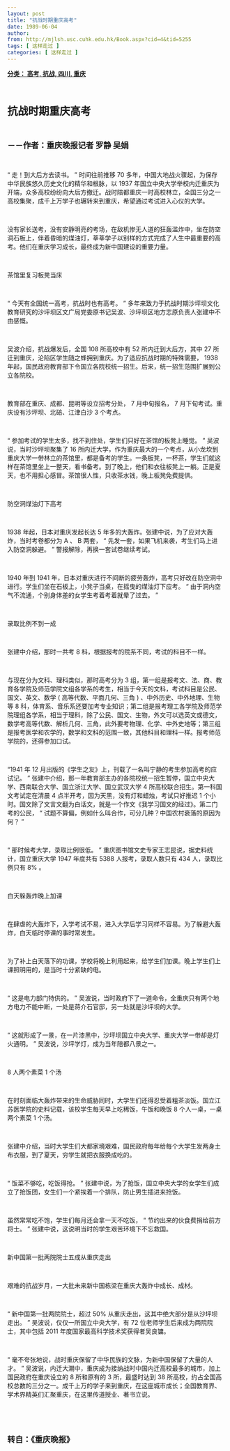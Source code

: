 ```yaml
---
layout: post
title: "抗战时期重庆高考"
date: 1989-06-04
author: 
from: http://mjlsh.usc.cuhk.edu.hk/Book.aspx?cid=4&tid=5255
tags: [ 这样走过 ]
categories: [ 这样走过 ]
---
```


<div style="margin: 15px 10px 10px 0px;">
 <div>
  <span id="ctl00_ContentPlaceHolder1_chapter1_SubjectLabel" style="font-weight:bold;text-decoration:underline;">
   分类： 高考, 抗战, 四川, 重庆
  </span>
 </div>
 <p class="p1">
  <b>
   <font size="5">
    <span class="s1">
    </span>
    <br/>
   </font>
  </b>
 </p>
 <p class="p2">
  <span class="s1">
   <b>
    <font size="5">
     抗战时期重庆高考
    </font>
   </b>
  </span>
 </p>
 <p class="p1">
  <b>
   <font size="4">
    <span class="s1">
    </span>
    <br/>
   </font>
  </b>
 </p>
 <p class="p2">
  <span class="s1">
   <b>
    <font size="4">
     －－作者：重庆晚报记者 罗静 吴娟
    </font>
   </b>
  </span>
 </p>
 <p class="p1">
  <span class="s1">
  </span>
  <br/>
 </p>
 <p class="p2">
  <span class="s2">
   “
  </span>
  <span class="s1">
   走！到大后方去读书。
  </span>
  <span class="s2">
   ”
  </span>
  <span class="s1">
   时间往前推移
  </span>
  <span class="s2">
   70
  </span>
  <span class="s1">
   多年，中国大地战火骤起，为保存中华民族悠久历史文化的精华和根脉，以
  </span>
  <span class="s2">
   1937
  </span>
  <span class="s1">
   年国立中央大学举校内迁重庆为开端，众多高校纷纷向大后方撤迁。战时陪都重庆一时高校林立，全国三分之一高校集聚，成千上万学子也辗转来到重庆，希望通过考试进入心仪的大学。
  </span>
 </p>
 <p class="p1">
  <span class="s1">
  </span>
  <br/>
 </p>
 <p class="p2">
  <span class="s1">
   没有家长送考，没有安静明亮的考场，在敌机惨无人道的狂轰滥炸中，坐在防空洞石板上，伴着昏暗的煤油灯，莘莘学子以别样的方式完成了人生中最重要的高考。他们在重庆学习成长，最终成为新中国建设的重要力量。
  </span>
 </p>
 <p class="p1">
  <span class="s1">
  </span>
  <br/>
 </p>
 <p class="p2">
  <span class="s1">
   茶馆里复习板凳当床
  </span>
 </p>
 <p class="p1">
  <span class="s1">
  </span>
  <br/>
 </p>
 <p class="p2">
  <span class="s2">
   “
  </span>
  <span class="s1">
   今天有全国统一高考，抗战时也有高考。
  </span>
  <span class="s2">
   ”
  </span>
  <span class="s1">
   多年来致力于抗战时期沙坪坝文化教育研究的沙坪坝区文广局党委原书记吴波、沙坪坝区地方志原负责人张建中不由感慨。
  </span>
 </p>
 <p class="p1">
  <span class="s1">
  </span>
  <br/>
 </p>
 <p class="p2">
  <span class="s1">
   吴波介绍，抗战爆发后，全国
  </span>
  <span class="s2">
   108
  </span>
  <span class="s1">
   所高校中有
  </span>
  <span class="s2">
   52
  </span>
  <span class="s1">
   所内迁到大后方，其中
  </span>
  <span class="s2">
   27
  </span>
  <span class="s1">
   所迁到重庆，沦陷区学生随之蜂拥到重庆。为了适应抗战时期的特殊需要，
  </span>
  <span class="s2">
   1938
  </span>
  <span class="s1">
   年起，国民政府教育部下令国立各院校统一招生。后来，统一招生范围扩展到公立各院校。
  </span>
 </p>
 <p class="p1">
  <span class="s1">
  </span>
  <br/>
 </p>
 <p class="p2">
  <span class="s1">
   教育部在重庆、成都、昆明等设立招考分处，
  </span>
  <span class="s2">
   7
  </span>
  <span class="s1">
   月中旬报名，
  </span>
  <span class="s2">
   7
  </span>
  <span class="s1">
   月下旬考试。重庆设有沙坪坝、北碚、江津白沙
  </span>
  <span class="s2">
   3
  </span>
  <span class="s1">
   个考点。
  </span>
 </p>
 <p class="p1">
  <span class="s1">
  </span>
  <br/>
 </p>
 <p class="p2">
  <span class="s2">
   “
  </span>
  <span class="s1">
   参加考试的学生太多，找不到住处，学生们只好在茶馆的板凳上睡觉。
  </span>
  <span class="s2">
   ”
  </span>
  <span class="s1">
   吴波说，当时沙坪坝聚集了
  </span>
  <span class="s2">
   16
  </span>
  <span class="s1">
   所内迁大学，作为重庆最大的一个考点，从小龙坎到重庆大学一带林立的茶馆里，都是备考的学生。一条板凳，一杯茶，学生们就这样在茶馆里坐上一整天，看书备考。到了晚上，他们和衣往板凳上一躺。正是夏天，也不用担心感冒。茶馆很人性，只收茶水钱，晚上板凳免费提供。
  </span>
 </p>
 <p class="p1">
  <span class="s1">
  </span>
  <br/>
 </p>
 <p class="p2">
  <span class="s1">
   防空洞煤油灯下高考
  </span>
 </p>
 <p class="p1">
  <span class="s1">
  </span>
  <br/>
 </p>
 <p class="p2">
  <span class="s2">
   1938
  </span>
  <span class="s1">
   年起，日本对重庆发起长达
  </span>
  <span class="s2">
   5
  </span>
  <span class="s1">
   年多的大轰炸。张建中说，为了应对大轰炸，当时考卷都分为
  </span>
  <span class="s2">
   A
  </span>
  <span class="s1">
   、
  </span>
  <span class="s2">
   B
  </span>
  <span class="s1">
   两套，
  </span>
  <span class="s2">
   “
  </span>
  <span class="s1">
   先发一套，如果飞机来袭，考生们马上进入防空洞躲避。
  </span>
  <span class="s2">
   ”
  </span>
  <span class="s1">
   警报解除，再换一套试卷继续考试。
  </span>
 </p>
 <p class="p1">
  <span class="s1">
  </span>
  <br/>
 </p>
 <p class="p2">
  <span class="s2">
   1940
  </span>
  <span class="s1">
   年到
  </span>
  <span class="s2">
   1941
  </span>
  <span class="s1">
   年，日本对重庆进行不间断的疲劳轰炸，高考只好改在防空洞中进行。学生们坐在石板上，小凳子当桌，在摇曳的煤油灯下应考。
  </span>
  <span class="s2">
   “
  </span>
  <span class="s1">
   由于洞内空气不流通，个别身体差的女学生考着考着就晕了过去。
  </span>
  <span class="s2">
   ”
  </span>
 </p>
 <p class="p1">
  <span class="s1">
  </span>
  <br/>
 </p>
 <p class="p2">
  <span class="s1">
   录取比例不到一成
  </span>
 </p>
 <p class="p1">
  <span class="s1">
  </span>
  <br/>
 </p>
 <p class="p2">
  <span class="s1">
   张建中介绍，那时一共考
  </span>
  <span class="s2">
   8
  </span>
  <span class="s1">
   科，根据报考的院系不同，考试的科目不一样。
  </span>
 </p>
 <p class="p1">
  <span class="s1">
  </span>
  <br/>
 </p>
 <p class="p2">
  <span class="s1">
   与现在分为文科、理科类似，那时高考分为
  </span>
  <span class="s2">
   3
  </span>
  <span class="s1">
   组，第一组是报考文、法、商、教育各学院及师范学院文组各学系的考生，相当于今天的文科，考试科目是公民、国文、英文、数学
  </span>
  <span class="s2">
   (
  </span>
  <span class="s1">
   高等代数、平面几何、三角
  </span>
  <span class="s2">
   )
  </span>
  <span class="s1">
   、中外历史、中外地理、生物等
  </span>
  <span class="s2">
   8
  </span>
  <span class="s1">
   科，体育系、音乐系还要加考专业知识；第二组是报考理工各学院及师范学院理组各学系，相当于理科，除了公民、国文、生物，外文可以选英文或德文，数学考高等代数、解析几何、三角，此外要考物理、化学、中外史地等；第三组是报考医学和农学的，数学和文科的范围一致，其他科目和理科一样。报考师范学院的，还得参加口试。
  </span>
 </p>
 <p class="p1">
  <span class="s1">
  </span>
  <br/>
 </p>
 <p class="p2">
  <span class="s2">
   “1941
  </span>
  <span class="s1">
   年
  </span>
  <span class="s2">
   12
  </span>
  <span class="s1">
   月出版的《学生之友》上，刊载了一名叫宁静的考生参加高考的应试记。
  </span>
  <span class="s2">
   ”
  </span>
  <span class="s1">
   张建中介绍，那一年教育部主办的各院校统一招生暂停，国立中央大学、西南联合大学、国立浙江大学、国立武汉大学
  </span>
  <span class="s2">
   4
  </span>
  <span class="s1">
   所高校联合招生。第一科国文考试定在清晨
  </span>
  <span class="s2">
   4
  </span>
  <span class="s1">
   点半开考，因为天黑，没有灯和蜡烛，考试只好推迟
  </span>
  <span class="s2">
   1
  </span>
  <span class="s1">
   个小时。国文除了文言文翻为白话文，就是一个作文《我学习国文的经过》。第二门考的公民，
  </span>
  <span class="s2">
   “
  </span>
  <span class="s1">
   试题不算偏，例如什么叫合作，可分几种？中国农村衰落的原因为何？
  </span>
  <span class="s2">
   ”
  </span>
 </p>
 <p class="p1">
  <span class="s1">
  </span>
  <br/>
 </p>
 <p class="p2">
  <span class="s2">
   “
  </span>
  <span class="s1">
   那时候考大学，录取比例很低。
  </span>
  <span class="s2">
   ”
  </span>
  <span class="s1">
   重庆图书馆文史专家王志昆说，据史料统计，国立重庆大学
  </span>
  <span class="s2">
   1947
  </span>
  <span class="s1">
   年度共有
  </span>
  <span class="s2">
   5388
  </span>
  <span class="s1">
   人报考，录取人数只有
  </span>
  <span class="s2">
   434
  </span>
  <span class="s1">
   人，录取比例只有
  </span>
  <span class="s2">
   8%
  </span>
  <span class="s1">
   。
  </span>
 </p>
 <p class="p1">
  <span class="s1">
  </span>
  <br/>
 </p>
 <p class="p2">
  <span class="s1">
   白天躲轰炸晚上加课
  </span>
 </p>
 <p class="p1">
  <span class="s1">
  </span>
  <br/>
 </p>
 <p class="p2">
  <span class="s1">
   在肆虐的大轰炸下，入学考试不易，进入大学后学习同样不容易。为了躲避大轰炸，白天临时停课的事时常发生。
  </span>
 </p>
 <p class="p1">
  <span class="s1">
  </span>
  <br/>
 </p>
 <p class="p2">
  <span class="s1">
   为了补上白天落下的功课，学校将晚上利用起来，给学生们加课。晚上学生们上课照明用的，是当时十分紧缺的电。
  </span>
 </p>
 <p class="p1">
  <span class="s1">
  </span>
  <br/>
 </p>
 <p class="p2">
  <span class="s2">
   “
  </span>
  <span class="s1">
   这是电力部门特供的。
  </span>
  <span class="s2">
   ”
  </span>
  <span class="s1">
   吴波说，当时政府下了一道命令，全重庆只有两个地方电力不能中断，一处是蒋介石官邸，另一处就是沙坪坝的大学。
  </span>
 </p>
 <p class="p1">
  <span class="s1">
  </span>
  <br/>
 </p>
 <p class="p2">
  <span class="s2">
   “
  </span>
  <span class="s1">
   这就形成了一景，在一片漆黑中，沙坪坝国立中央大学、重庆大学一带却是灯火通明。
  </span>
  <span class="s2">
   ”
  </span>
  <span class="s1">
   吴波说，沙坪学灯，成为当年陪都八景之一。
  </span>
 </p>
 <p class="p1">
  <span class="s1">
  </span>
  <br/>
 </p>
 <p class="p2">
  <span class="s2">
   8
  </span>
  <span class="s1">
   人两个素菜
  </span>
  <span class="s2">
   1
  </span>
  <span class="s1">
   个汤
  </span>
 </p>
 <p class="p1">
  <span class="s1">
  </span>
  <br/>
 </p>
 <p class="p2">
  <span class="s1">
   在时刻面临大轰炸带来的生命威胁同时，大学生们还得忍受着粗茶淡饭。国立江苏医学院的史料记载，该校学生每天早上吃稀饭，午饭和晚饭
  </span>
  <span class="s2">
   8
  </span>
  <span class="s1">
   个人一桌，一桌两个素菜
  </span>
  <span class="s2">
   1
  </span>
  <span class="s1">
   个汤。
  </span>
 </p>
 <p class="p1">
  <span class="s1">
  </span>
  <br/>
 </p>
 <p class="p2">
  <span class="s1">
   张建中介绍，当时大学生们大都家境艰难，国民政府每年给每个大学生发两身土布衣服，到了夏天，穷学生就把衣服换成吃的。
  </span>
 </p>
 <p class="p1">
  <span class="s1">
  </span>
  <br/>
 </p>
 <p class="p2">
  <span class="s2">
   “
  </span>
  <span class="s1">
   饭菜不够吃，吃饭得抢。
  </span>
  <span class="s2">
   ”
  </span>
  <span class="s1">
   张建中说，为了抢饭，国立中央大学的女学生们成立了抢饭团，女生们一个紧挨着一个排队，防止男生插进来抢饭。
  </span>
 </p>
 <p class="p1">
  <span class="s1">
  </span>
  <br/>
 </p>
 <p class="p2">
  <span class="s1">
   虽然常常吃不饱，学生们每月还会拿一天不吃饭，
  </span>
  <span class="s2">
   “
  </span>
  <span class="s1">
   节约出来的伙食费捐给前方将士。
  </span>
  <span class="s2">
   ”
  </span>
  <span class="s1">
   张建中说，这说明当时的学生艰苦环境下不忘救国。
  </span>
 </p>
 <p class="p1">
  <span class="s1">
  </span>
  <br/>
 </p>
 <p class="p2">
  <span class="s1">
   新中国第一批两院院士五成从重庆走出
  </span>
 </p>
 <p class="p1">
  <span class="s1">
  </span>
  <br/>
 </p>
 <p class="p2">
  <span class="s1">
   艰难的抗战岁月，一大批未来新中国栋梁在重庆大轰炸中成长、成材。
  </span>
 </p>
 <p class="p1">
  <span class="s1">
  </span>
  <br/>
 </p>
 <p class="p2">
  <span class="s2">
   “
  </span>
  <span class="s1">
   新中国第一批两院院士，超过
  </span>
  <span class="s2">
   50%
  </span>
  <span class="s1">
   从重庆走出，这其中绝大部分是从沙坪坝走出。
  </span>
  <span class="s2">
   ”
  </span>
  <span class="s1">
   吴波说，仅仅一所国立中央大学，有
  </span>
  <span class="s2">
   72
  </span>
  <span class="s1">
   位老师学生后来成为两院院士，其中包括
  </span>
  <span class="s2">
   2011
  </span>
  <span class="s1">
   年度国家最高科学技术奖获得者吴良镛。
  </span>
 </p>
 <p class="p1">
  <span class="s1">
  </span>
  <br/>
 </p>
 <p class="p2">
  <span class="s2">
   “
  </span>
  <span class="s1">
   毫不夸张地说，战时重庆保留了中华民族的文脉，为新中国保留了大量的人才。
  </span>
  <span class="s2">
   ”
  </span>
  <span class="s1">
   吴波说，内迁大潮中，重庆成为接纳战时中国内迁高校最多的城市，加上国民政府在重庆设立的
  </span>
  <span class="s2">
   8
  </span>
  <span class="s1">
   所和原有的
  </span>
  <span class="s2">
   3
  </span>
  <span class="s1">
   所，最盛时达到
  </span>
  <span class="s2">
   38
  </span>
  <span class="s1">
   所高校，约占全国高校总数的三分之一。成千上万的学子来到重庆，在这座城市成长；全国教育界、学术界精英们汇聚重庆，在这里传道授业、著书立说。
  </span>
 </p>
 <p class="p1">
  <span class="s1">
  </span>
  <br/>
 </p>
 <p class="p1">
  <b>
   <font size="4">
    <span class="s1">
    </span>
    <br/>
   </font>
  </b>
 </p>
 <p class="p2">
  <span class="s1">
   <b>
    <font size="4">
     转自：《重庆晚报》
    </font>
   </b>
  </span>
 </p>
</div>

